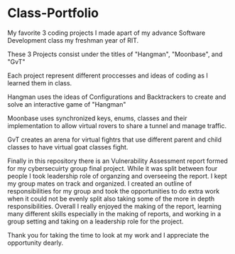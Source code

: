 # Class-Portfolio
My favorite 3 coding projects I made apart of my advance Software Development class my freshman year of RIT.

These 3 Projects consist under the titles of "Hangman", "Moonbase", and "GvT"

Each project represent different proccesses and ideas of coding as I learned them in class.

Hangman uses the ideas of Configurations and Backtrackers to create and solve an interactive game of "Hangman"

Moonbase uses synchronized keys, enums, classes and their implementation to allow virtual rovers to share a tunnel and manage traffic.

GvT creates an arena for virtual fightrs that use different parent and child classes to have virtual goat classes fight.

Finally in this repository there is an Vulnerability Assessment report formed for my cybersecuirty group final project. While it was split between four people I took leadership role of organzing and overseeing the report. I kept my group mates on track and organized. I created an outline of responsibilities for my group and took the opportunities to do extra work when it could not be evenly split also taking some of the more in depth responsibilities. Overall I really enjoyed the making of the report, learning many different skills especially in the making of reports, and working in a group setting and taking on a leadership role for the project.

Thank you for taking the time to look at my work and I appreciate the opportunity dearly.

